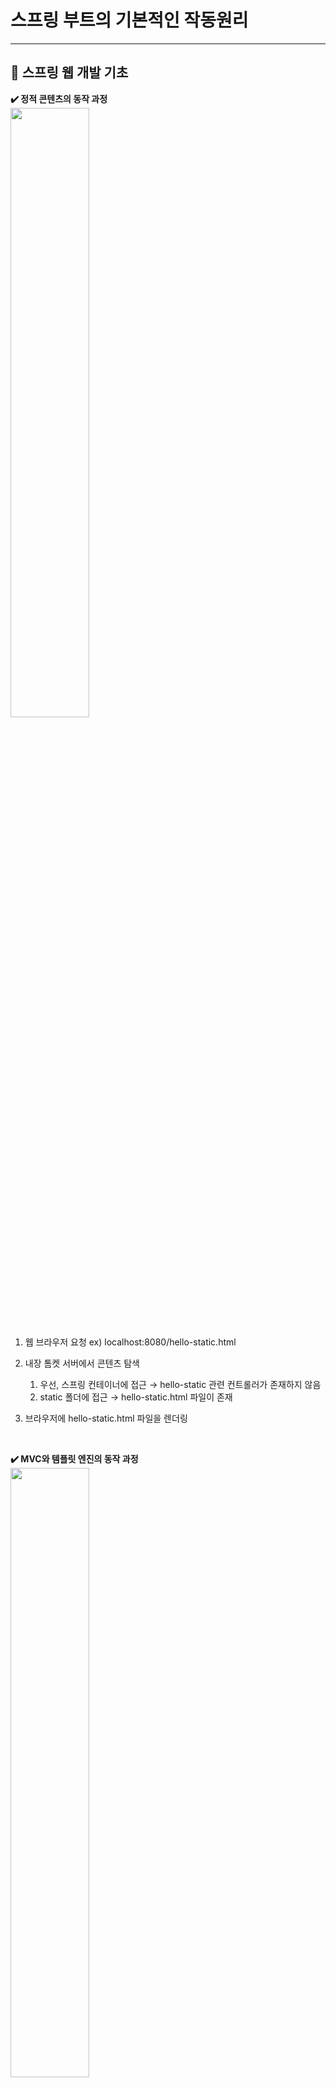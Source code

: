 # 스프링 부트의 기본적인 작동원리

---
## :mag_right: 스프링 웹 개발 기초
**✔️ 정적 콘텐츠의 동작 과정**   
<img src="https://user-images.githubusercontent.com/61148914/129156622-900d0af3-62ff-4142-970b-2c2012aac849.png" width="50%">
1) 웹 브라우저 요청 ex) localhost:8080/hello-static.html

2) 내장 톰켓 서버에서 콘텐츠 탐색
    1. 우선, 스프링 컨테이너에 접근 → hello-static 관련 컨트롤러가 존재하지 않음
    2. static 폴더에 접근 → hello-static.html 파일이 존재
    
3) 브라우저에 hello-static.html 파일을 렌더링
</br>

**✔️ MVC와 템플릿 엔진의 동작 과정**   
<img src="https://blog.kakaocdn.net/dn/bfBysA/btqXTmxDRZO/01wenKdMkef6YwkKvdtDB1/img.png" width="50%">
1) 웹 브라우저 요청 ex) localhost:8080/hello-mvc?name=spring

2) 내장 톰켓 서버에서 콘텐츠 탐색
    1. 스프링 컨테이너에 접근 → 해당 url과 매핑된 컨트롤러가 존재
    2. 모델이 전달받은 데이터를 처리한 후, 템플릿 이름을 반환
    3. viewResolver는 해당 템플릿을 찾아 템플릿 엔진인 타임리프에게 전달
    
3) hello-template.html 파일로 변환 후, 브라우저로 전송
</br>

**✔️ API의 동작 과정**   
<img src="https://img1.daumcdn.net/thumb/R1280x0/?scode=mtistory2&fname=https%3A%2F%2Fblog.kakaocdn.net%2Fdn%2Fbizk8p%2FbtqXLfUfQ8q%2FgBHqJezHXHak8ji2Rgbnm1%2Fimg.png" width="50%">
1) 웹 브라우저 요청 ex) localhost:8080/hello-api

2) 내장 톰켓 서버에서 콘텐츠 탐색
    1. 스프링 컨테이너에 접근 → 해당 url과 매핑된 컨트롤러가 존재
    2. "@ResponseBody" 애너테이션이 있을 경우, viewResolver 대신에 HttpMessageConverter가 동작
    
3) 문자열 처리의 경우 StringHttpMessageConverter가 동작, 객체 처리의 경우 MappingJackson2HttpMessageConverter가 동작
</br>

